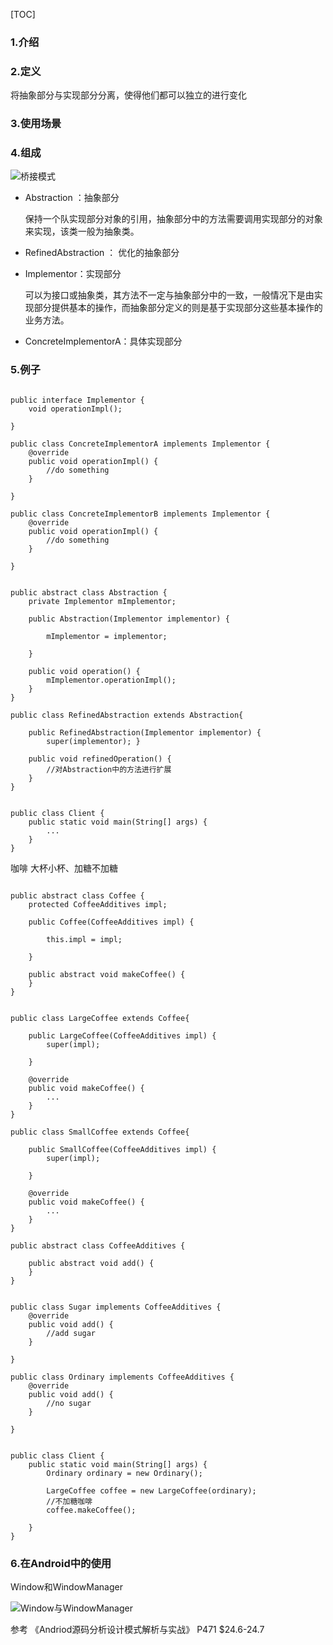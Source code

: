 [TOC]

### 1.介绍



### 2.定义

将抽象部分与实现部分分离，使得他们都可以独立的进行变化

### 3.使用场景


### 4.组成

![桥接模式](https://github.com/sparkfengbo/AndroidNotes/blob/master/PictureRes/SJMS/%E6%A1%A5%E6%8E%A5%E6%A8%A1%E5%BC%8F.png?raw=true)

- Abstraction ：抽象部分

	保持一个队实现部分对象的引用，抽象部分中的方法需要调用实现部分的对象来实现，该类一般为抽象类。
- RefinedAbstraction ： 优化的抽象部分
- Implementor：实现部分
  
	可以为接口或抽象类，其方法不一定与抽象部分中的一致，一般情况下是由实现部分提供基本的操作，而抽象部分定义的则是基于实现部分这些基本操作的业务方法。
	
- ConcreteImplementorA：具体实现部分

### 5.例子


```

public interface Implementor {	
	void operationImpl();
	
}

public class ConcreteImplementorA implements Implementor {
	@override
	public void operationImpl() {
		//do something
	}

}

public class ConcreteImplementorB implements Implementor {
	@override
	public void operationImpl() {
		//do something
	}

}


public abstract class Abstraction {
	private Implementor mImplementor;

	public Abstraction(Implementor implementor) {
	
		mImplementor = implementor;
		
	}
	
	public void operation() {
		mImplementor.operationImpl();
	}
}

public class RefinedAbstraction extends Abstraction{

	public RefinedAbstraction(Implementor implementor) {
		super(implementor);	}
	
	public void refinedOperation() {
		//对Abstraction中的方法进行扩展
	}
}


public class Client {
	public static void main(String[] args) {
		...
	}
}
```

咖啡 大杯小杯、加糖不加糖

```

public abstract class Coffee {
	protected CoffeeAdditives impl;

	public Coffee(CoffeeAdditives impl) {
	
		this.impl = impl;
		
	}
	
	public abstract void makeCoffee() {
	}
}


public class LargeCoffee extends Coffee{
	
	public LargeCoffee(CoffeeAdditives impl) {
		super(impl);
		
	}
	
	@override
	public void makeCoffee() {
		...
	}
}

public class SmallCoffee extends Coffee{
	
	public SmallCoffee(CoffeeAdditives impl) {
		super(impl);
		
	}
	
	@override
	public void makeCoffee() {
		...
	}
}

public abstract class CoffeeAdditives {
	
	public abstract void add() {
	}
}


public class Sugar implements CoffeeAdditives {
	@override
	public void add() {
		//add sugar
	}

}

public class Ordinary implements CoffeeAdditives {
	@override
	public void add() {
		//no sugar
	}

}


public class Client {
	public static void main(String[] args) {
		Ordinary ordinary = new Ordinary();
		
		LargeCoffee coffee = new LargeCoffee(ordinary);
		//不加糖咖啡
		coffee.makeCoffee();
		
	}
}
```


### 6.在Android中的使用

Window和WindowManager

![Window与WindowManager](https://github.com/sparkfengbo/AndroidNotes/blob/master/PictureRes/SJMS/Window%E4%B8%8EWindowManager.png?raw=true)

参考 《Andriod源码分析设计模式解析与实战》 P471 $24.6-24.7

